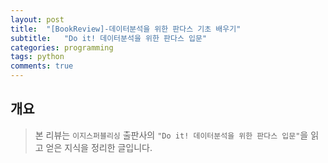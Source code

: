 ```yaml
---
layout: post
title:  "[BookReview]-데이터분석을 위한 판다스 기초 배우기"
subtitle:   "Do it! 데이터분석을 위한 판다스 입문"
categories: programming
tags: python
comments: true
---
```

## 개요
> 본 리뷰는 `이지스퍼블리싱` 출판사의 `"Do it! 데이터분석을 위한 판다스 입문"`을 읽고 얻은 지식을 정리한 글입니다.
